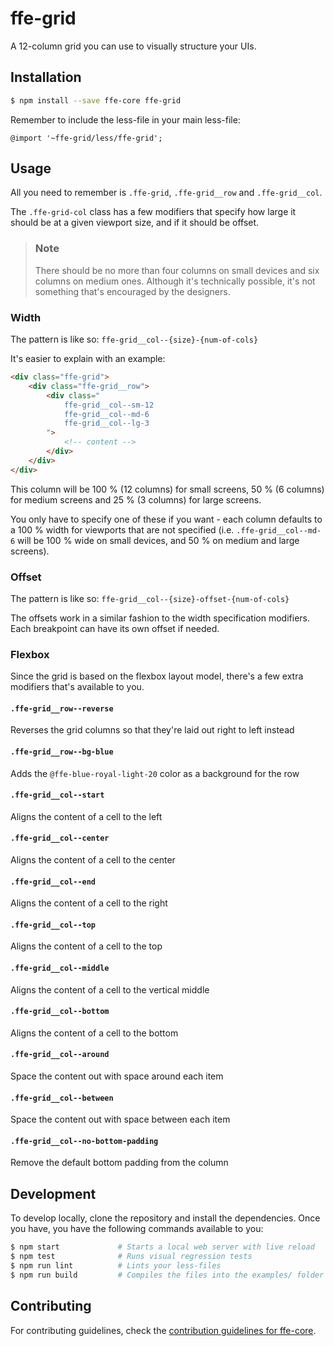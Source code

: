 # ffe-grid

A 12-column grid you can use to visually structure your UIs.

## Installation

```bash
$ npm install --save ffe-core ffe-grid
```

Remember to include the less-file in your main less-file:

```less
@import '~ffe-grid/less/ffe-grid';
```

## Usage

All you need to remember is `.ffe-grid`, `.ffe-grid__row` and `.ffe-grid__col`.

The `.ffe-grid-col` class has a few modifiers that specify how large it should be
at a given viewport size, and if it should be offset.

>### Note
> There should be no more than four columns on small devices and six columns on
> medium ones. Although it's technically possible, it's not something that's
> encouraged by the designers.

### Width

The pattern is like so: `ffe-grid__col--{size}-{num-of-cols}`

It's easier to explain with an example:

```html
<div class="ffe-grid">
    <div class="ffe-grid__row">
        <div class="
            ffe-grid__col--sm-12
            ffe-grid__col--md-6
            ffe-grid__col--lg-3
        ">
            <!-- content -->
        </div>
    </div>
</div>
```

This column will be 100 % (12 columns) for small screens, 50 % (6 columns) for medium
screens and 25 % (3 columns) for large screens.

You only have to specify one of these if you want - each column defaults to a 100 % width
for viewports that are not specified (i.e. `.ffe-grid__col--md-6` will be 100 % wide on small
devices, and 50 % on medium and large screens).

### Offset

The pattern is like so: `ffe-grid__col--{size}-offset-{num-of-cols}`

The offsets work in a similar fashion to the width specification modifiers. Each breakpoint
can have its own offset if needed.

### Flexbox

Since the grid is based on the flexbox layout model, there's a few extra modifiers that's available
to you.

#### `.ffe-grid__row--reverse`
Reverses the grid columns so that they're laid out right to left instead

#### `.ffe-grid__row--bg-blue`
Adds the `@ffe-blue-royal-light-20` color as a background for the row

#### `.ffe-grid__col--start`
Aligns the content of a cell to the left

#### `.ffe-grid__col--center`
Aligns the content of a cell to the center

#### `.ffe-grid__col--end`
Aligns the content of a cell to the right

#### `.ffe-grid__col--top`
Aligns the content of a cell to the top

#### `.ffe-grid__col--middle`
Aligns the content of a cell to the vertical middle

#### `.ffe-grid__col--bottom`
Aligns the content of a cell to the bottom

#### `.ffe-grid__col--around`
Space the content out with space around each item

#### `.ffe-grid__col--between`
Space the content out with space between each item

#### `.ffe-grid__col--no-bottom-padding`
Remove the default bottom padding from the column

## Development

To develop locally, clone the repository and install the dependencies. Once you have, you have
the following commands available to you:

```bash
$ npm start             # Starts a local web server with live reload
$ npm test              # Runs visual regression tests
$ npm run lint          # Lints your less-files
$ npm run build         # Compiles the files into the examples/ folder
```

## Contributing

For contributing guidelines, check the
[contribution guidelines for ffe-core](***REMOVED***).

